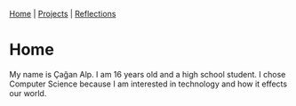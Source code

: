[Home](README.md) | [Projects](projects.md) | [Reflections](reflections.md)

# Home
My name is Çağan Alp. I am 16 years old and a high school student. I chose Computer Science because I am interested in technology and how it effects our world.
